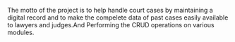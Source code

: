 The motto of the project is to help handle court cases by maintaining a digital record and to make the compelete data of past cases easily available to lawyers and judges.And Performing the CRUD operations on various modules.
